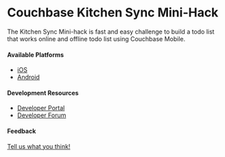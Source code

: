 Couchbase Kitchen Sync Mini-Hack
==========

The Kitchen Sync Mini-hack is fast and easy challenge to build a todo list that works online and offline todo list using Couchbase Mobile.

#### Available Platforms

* [iOS](https://github.com/couchbaselabs/mini-hacks/tree/master/kitchen-sync/ios)
* [Android](https://github.com/couchbaselabs/mini-hacks/tree/master/kitchen-sync/android)

#### Development Resources
* [Developer Portal](http://developer.couchbase.com/mobile/)
* [Developer Forum](http://forums.couchbase.com/c/mobile)

#### Feedback
[Tell us what you think!](https://docs.google.com/forms/d/1Qs9svNccKCC5iji6NXC35uCvdmtFzB0dopz57iApSnY/viewform)
